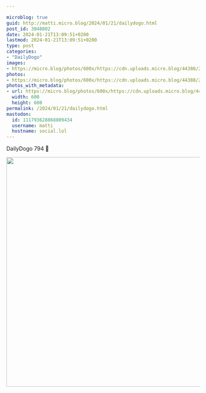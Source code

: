 ```yaml
---

microblog: true
guid: http://matti.micro.blog/2024/01/21/dailydogo.html
post_id: 3848802
date: 2024-01-21T13:09:51+0200
lastmod: 2024-01-21T13:09:51+0200
type: post
categories:
- "DailyDogo"
images:
- https://micro.blog/photos/600x/https://cdn.uploads.micro.blog/44388/2024/8561da35cf6b4785a3121f3f8719137a.jpg
photos:
- https://micro.blog/photos/600x/https://cdn.uploads.micro.blog/44388/2024/8561da35cf6b4785a3121f3f8719137a.jpg
photos_with_metadata:
- url: https://micro.blog/photos/600x/https://cdn.uploads.micro.blog/44388/2024/8561da35cf6b4785a3121f3f8719137a.jpg
  width: 600
  height: 600
permalink: /2024/01/21/dailydogo.html
mastodon:
  id: 111793628868809434
  username: matti
  hostname: social.lol
---
```

DailyDogo 794 🐶

<img src="/media/uploads/2024/8561da35cf6b4785a3121f3f8719137a.jpg" width="600" height="600" alt="" />
